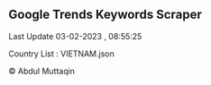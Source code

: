 

## Google Trends Keywords Scraper 
 
Last Update 03-02-2023 , 08:55:25

Country List :
VIETNAM.json



© Abdul Muttaqin 
